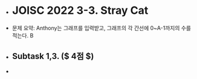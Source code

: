 + # JOISC 2022 3-3. Stray Cat
+ 문제 요약: Anthony는 그래프를 입력받고, 그래프의 각 간선에 0~A-1까지의 수를 적는다. B
+ ## Subtask 1,3. ($ 4점 $)
+ 
